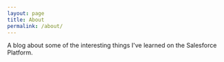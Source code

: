```yaml
---
layout: page
title: About
permalink: /about/
---
```


A blog about some of the interesting things I've learned on the Salesforce Platform.
